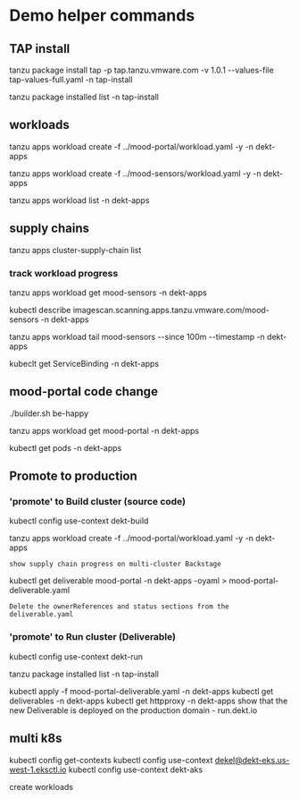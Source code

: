 # Demo helper commands

## TAP install
tanzu package install tap -p tap.tanzu.vmware.com -v 1.0.1  --values-file tap-values-full.yaml -n tap-install

tanzu package installed list -n tap-install

## workloads
tanzu apps workload create -f ../mood-portal/workload.yaml -y -n dekt-apps

tanzu apps workload create -f ../mood-sensors/workload.yaml -y -n dekt-apps

tanzu apps workload list -n dekt-apps

## supply chains
tanzu apps cluster-supply-chain list

### track workload progress
tanzu apps workload get mood-sensors -n dekt-apps

kubectl describe imagescan.scanning.apps.tanzu.vmware.com/mood-sensors -n dekt-apps

tanzu apps workload tail mood-sensors --since 100m --timestamp  -n dekt-apps

kubeclt get ServiceBinding -n dekt-apps

## mood-portal code change
./builder.sh be-happy

tanzu apps workload get mood-portal -n dekt-apps

kubectl get pods -n dekt-apps

## Promote to production

### 'promote' to Build cluster (source code)

kubectl config use-context dekt-build

tanzu apps workload create -f ../mood-portal/workload.yaml -y -n dekt-apps

    show supply chain progress on multi-cluster Backstage

kubectl get deliverable mood-portal -n dekt-apps -oyaml > mood-portal-deliverable.yaml

    Delete the ownerReferences and status sections from the deliverable.yaml

### 'promote' to Run cluster (Deliverable) 

kubectl config use-context dekt-run  

tanzu package installed list -n tap-install 

kubectl apply -f mood-portal-deliverable.yaml -n dekt-apps
kubectl get deliverables -n dekt-apps
kubectl get httpproxy -n dekt-apps
    show that the new Deliverable is deployed on the production domain - run.dekt.io


## multi k8s
kubectl config get-contexts
kubectl config use-context dekel@dekt-eks.us-west-1.eksctl.io
kubectl config use-context dekt-aks

create workloads 